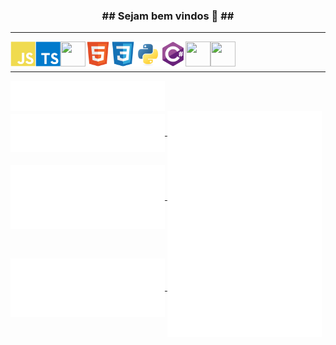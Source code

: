 ### <div align="center"> ## Sejam bem vindos 👋 ## </div>

<hr size="10px>
<div align="center">

  <img align="left"  height="40" width="40" src="https://raw.githubusercontent.com/devicons/devicon/master/icons/javascript/javascript-plain.svg">
  <img align="left"height="40" width="40" src="https://raw.githubusercontent.com/devicons/devicon/master/icons/typescript/typescript-plain.svg">
  <img align="left"  height="40" width="40" src="https://cdn-icons-png.flaticon.com/512/6132/6132222.png">
  <img align="left" height="40" width="40" src="https://raw.githubusercontent.com/devicons/devicon/master/icons/html5/html5-original.svg">
  <img align="left"  height="40" width="40" src="https://raw.githubusercontent.com/devicons/devicon/master/icons/css3/css3-original.svg">
  <img align="left"  height="40" width="40" src="https://raw.githubusercontent.com/devicons/devicon/master/icons/python/python-original.svg">
  <img align="left"  height="40" width="40" src="https://raw.githubusercontent.com/devicons/devicon/master/icons/csharp/csharp-original.svg">
  <img align="left"  height="40" width="40" src="https://cdn-icons-png.flaticon.com/512/2772/2772128.png">
 <img align="left"  height="40" width="40" src="https://cdn-icons-png.flaticon.com/512/536/536437.png">
</div>
<br><br><hr>
<a href="https://github.com/LuizinhoVI">
  <img align="center" width="49%" src="./header.svg" />
</a>
<br/>
<a href="https://github.com/LuizinhoVI">
  <img align="center" width="49%" src="./repositories.svg" />
</a>
<a href="https://github.com/LuizinhoVI">
  <img align="center" width="49%" src="./acti_comm.svg" />
</a>

<a href="https://github.com/LuizinhoVI">
  <img align="center" width="49%" src="./iso_calender.svg" />
</a>

<a href="https://github.com/LuizinhoVI">
    <img align="center" width="49%" src="./issue_pr_lang.svg" />
</a>

<a href="https://github.com/LuizinhoVI">
  <img align="center" width="49%" src="./rss.svg" />
</a>
<a href="https://github.com/LuizinhoVI">
    <img align="center" width="49%" src="./achievements.svg" />
</a>
